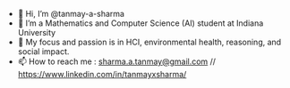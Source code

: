 - 👋 Hi, I’m @tanmay-a-sharma
- 👀 I’m a Mathematics and Computer Science (AI) student at Indiana University
- 🌱 My focus and passion is in HCI, environmental health, reasoning, and social impact.
- 📫 How to reach me : sharma.a.tanmay@gmail.com // https://www.linkedin.com/in/tanmayxsharma/

<!---
tanmay-a-sharma/tanmay-a-sharma is a ✨ special ✨ repository because its `README.md` (this file) appears on your GitHub profile.
You can click the Preview link to take a look at your changes.
--->
